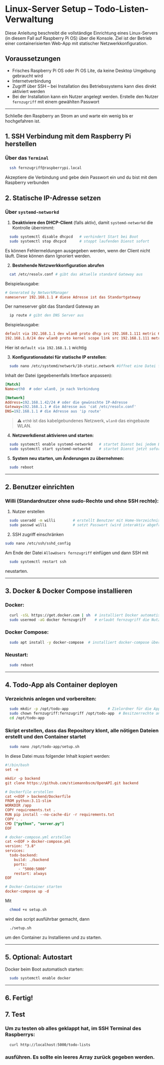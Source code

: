 # Linux-Server Setup – Todo-Listen-Verwaltung

Diese Anleitung beschreibt die vollständige Einrichtung eines Linux-Servers (in diesem Fall auf Raspberry Pi OS) über die Konsole. Ziel ist der Betrieb einer containerisierten Web-App mit statischer Netzwerkkonfiguration.

## Voraussetzungen

- Frisches Raspberry Pi OS oder Pi OS Lite, da keine Desktop Umgebung gebraucht wird
- Internetverbindung
- Zugriff über SSH – bei Installation des Betriebssystems kann dies direkt aktiviert werden
- Bei der Installation kann ein Nutzer angelegt werden. Erstelle den Nutzer `fernzugriff` mit einem gewählten Passwort

---
Schließe den Raspberry an Strom an und warte ein wenig bis er hochgefahren ist.

## 1. SSH Verbindung mit dem Raspberry Pi herstellen

### Über das `Terminal`
```bash
  ssh fernzugriff@raspberrypi.local
```
Akzeptiere die Verbindung und gebe dein Passwort ein und du bist mit dem Raspberry verbunden

## 2. Statische IP-Adresse setzen
### Über `systemd-networkd`

1. **Deaktiviere den DHCP-Client** (falls aktiv), damit `systemd-networkd` die Kontrolle übernimmt:

```bash
  sudo systemctl disable dhcpcd   # verhindert Start bei Boot
  sudo systemctl stop dhcpcd      # stoppt laufenden Dienst sofort
```
Es können Fehlermeldungen ausgegeben werden, wenn der Client nicht läuft. Diese können dann Ignoriert werden.

2. **Bestehende Netzwerkkonfiguration abrufen**
```bash
  cat /etc/resolv.conf # gibt das aktuelle standard Gateway aus
```
Beispielausgabe:
```ini
# Generated by NetworkManager
nameserver 192.168.1.1 # diese Adresse ist das Standartgateway
```
Der nameserver gibt das Standard Gateway an

```bash
  ip route # gibt den DNS Server aus
```
Beispielausgabe: 
```ini
default via 192.168.1.1 dev wlan0 proto dhcp src 192.168.1.111 metric 600 # die erste Adresse ist der DNS Server
192.168.1.0/24 dev wlan0 proto kernel scope link src 192.168.1.111 metric 600 
```
Hier ist `default via 192.168.1.1` wichtig

3. **Konfigurationsdatei für statische IP erstellen**:

```bash
  sudo nano /etc/systemd/network/10-static.network #öffnet eine Datei für die Netzwerkkonfiguration
```

Inhalt der Datei (gegebenenfalls Interface anpassen):

```ini
[Match]
Name=eth0  # oder wlan0, je nach Verbindung

[Network]
Address=192.168.1.42/24 # oder die gewünschte IP-Adresse
Gateway=192.168.1.1 # die Adresse aus 'cat /etc/resolv.conf'
DNS=192.168.1.1 # die Adresse aus 'ip route'
```

> ⚠ `eth0` ist das kabelgebundenes Netzwerk, `wlan0` das eingebaute WLAN. 

4. **Netzwerkdienst aktivieren und starten:**

```bash
  sudo systemctl enable systemd-networkd   # startet Dienst bei jedem Boot
  sudo systemctl start systemd-networkd    # startet Dienst jetzt sofort
```

5. **System neu starten, um Änderungen zu übernehmen:**

```bash
  sudo reboot
```

---

## 2. Benutzer einrichten

### Willi (Standardnutzer ohne sudo-Rechte und ohne SSH rechte):
1. Nutzer erstellen
```bash
  sudo useradd -m willi        # erstellt Benutzer mit Home-Verzeichnis
  sudo passwd willi            # setzt Passwort (wird interaktiv abgefragt)
```
2. SSH zugriff einschränken

```bash
sudo nano /etc/ssh/sshd_config
```
Am Ende der Datei `AllowUsers fernzugriff` einfügen und dann SSH mit 
```bash
  sudo systemctl restart ssh
```
neustarten.

---

## 3. Docker & Docker Compose installieren

### Docker:

```bash
  curl -sSL https://get.docker.com | sh  # installiert Docker automatisch
  sudo usermod -aG docker fernzugriff    # erlaubt fernzugriff die Nutzung von Docker
```

### Docker Compose:

```bash
  sudo apt install -y docker-compose  # installiert docker-compose über apt
```

### Neustart:

```bash
  sudo reboot
```

---

## 4. Todo-App als Container deployen

### Verzeichnis anlegen und vorbereiten:

```bash
  sudo mkdir -p /opt/todo-app                  # Zielordner für die App
  sudo chown fernzugriff:fernzugriff /opt/todo-app  # Besitzerrechte anpassen
  cd /opt/todo-app
```

### Skript erstellen, dass das Repository klont, alle nötigen Dateien erstellt und den Container startet
```bash
  sudo nano /opt/todo-app/setup.sh
```
In diese Datei muss folgender Inhalt kopiert werden:
```ini
#!/bin/bash
set -e

mkdir -p backend
git clone https://github.com/stiemannbscm/OpenAPI.git backend

# Dockerfile erstellen
cat <<EOF > backend/Dockerfile
FROM python:3.11-slim
WORKDIR /app
COPY requirements.txt .
RUN pip install --no-cache-dir -r requirements.txt
COPY . .
CMD ["python", "server.py"]
EOF

# docker-compose.yml erstellen
cat <<EOF > docker-compose.yml
version: "3.8"
services:
  todo-backend:
    build: ./backend
    ports:
      - "5000:5000"
    restart: always
EOF

# Docker-Container starten
docker-compose up -d
```
Mit
```bash
  chmod +x setup.sh
```
wird das script ausführbar gemacht, dann
```bash
  ./setup.sh
```
um den Container zu Installieren und zu starten.

---

## 5. Optional: Autostart

Docker beim Boot automatisch starten:

```bash
  sudo systemctl enable docker
```

---

## 6. Fertig!

## 7. Test

### Um zu testen ob alles geklappt hat, im SSH Terminal des Raspberrys:
```bash
  curl http://localhost:5000/todo-lists
```
### ausführen. Es sollte ein leeres Array zurück gegeben werden.